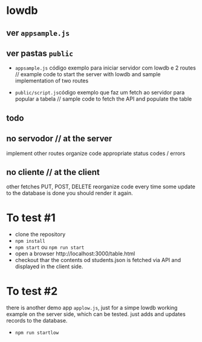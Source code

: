 # lowdb

## ver `appsample.js`
## ver pastas `public`

* `appsample.js` código exemplo para iniciar servidor com lowdb e 2 routes // example code to start the server with lowdb and sample implementation of two routes

* `public/script.js`código exemplo que faz um fetch ao servidor para popular a tabela // sample code to fetch the API and populate the table

## todo

## no servodor // at the server 
implement other routes
organize code 
appropriate  status codes / errors

## no cliente // at the client
other fetches PUT, POST, DELETE
reorganize code
every time some update to the database is done you should render it again.

# To test #1
* clone the repository
* `npm install`
* `npm start` ou `npm run start`
* open  a browser http://localhost:3000/table.html
* checkout thar the contents od students.json is fetched via API and displayed in the client side.

# To test #2
there is another demo app `applow.js`, just for a simpe lowdb working example on the server side, which can be tested. just adds and updates records to the database.
* `npm run startlow`
